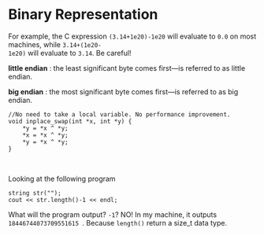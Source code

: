 # Binary Representation

For example, the C expression <code>(3.14+1e20)-1e20</code> will evaluate to <code>0.0</code> on most machines, while <code>3.14+(1e20- 1e20)</code> will evaluate to <code>3.14</code>. Be careful!


**little endian** : the least significant byte comes first—is referred to as little endian.

**big endian** : the most significant byte comes first—is referred to as big endian.

    //No need to take a local variable. No performance improvement.
    void inplace_swap(int *x, int *y) {
        *y = *x ^ *y;
        *x = *x ^ *y;
        *y = *x ^ *y;
    }
<br />

Looking at the following program

    string str("");
    cout << str.length()-1 << endl;

What will the program output? <code>-1</code>? NO! In my machine, it outputs <code> 18446744073709551615 </code>. Because <code>length()</code> return a size_t data type. 